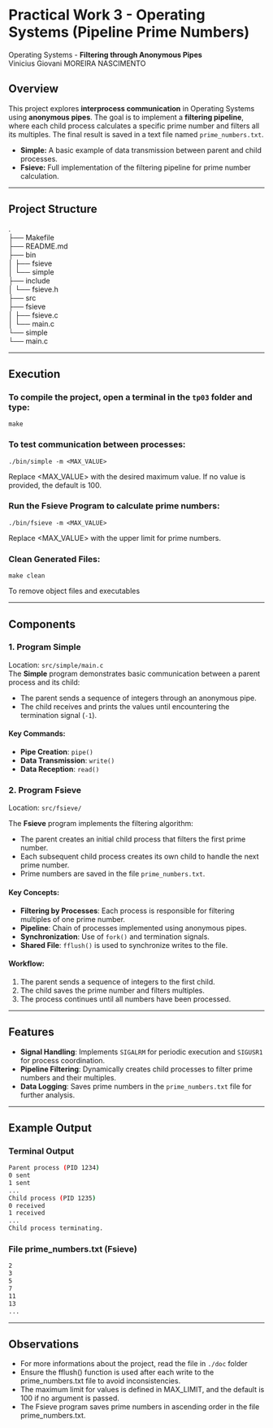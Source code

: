 # Practical Work 3 - Operating Systems (Pipeline Prime Numbers)

Operating Systems - **Filtering through Anonymous Pipes**  <br>
Vinicius Giovani MOREIRA NASCIMENTO  

## Overview
This project explores **interprocess communication** in Operating Systems using **anonymous pipes**. The goal is to implement a **filtering pipeline**, where each child process calculates a specific prime number and filters all its multiples. The final result is saved in a text file named `prime_numbers.txt`.
- **Simple:** A basic example of data transmission between parent and child processes.
- **Fsieve:** Full implementation of the filtering pipeline for prime number calculation.

---

## Project Structure
. <br>
├── Makefile <br>
├── README.md <br>
├── bin <br>
│   ├── fsieve <br>
│   └── simple <br>
├── include <br>
│   └── fsieve.h <br>
├── src <br>
    ├── fsieve <br>
    │   ├── fsieve.c <br>
    │   └── main.c <br>
    └── simple <br>
        └── main.c <br>

---

## Execution 

### To compile the project, open a terminal in the `tp03` folder and type:  
    make  

### To test communication between processes:
    ./bin/simple -m <MAX_VALUE>
    
Replace <MAX_VALUE> with the desired maximum value. If no value is provided, the default is 100.

### Run the Fsieve Program to calculate prime numbers:
    ./bin/fsieve -m <MAX_VALUE>
    
Replace <MAX_VALUE> with the upper limit for prime numbers.

### Clean Generated Files:
    make clean
    
To remove object files and executables

---

## Components

### 1. Program **Simple**
Location: `src/simple/main.c`  
The **Simple** program demonstrates basic communication between a parent process and its child:
- The parent sends a sequence of integers through an anonymous pipe.
- The child receives and prints the values until encountering the termination signal (`-1`).

#### Key Commands:
- **Pipe Creation**: `pipe()`
- **Data Transmission**: `write()`
- **Data Reception**: `read()`

### 2. Program **Fsieve**
Location: `src/fsieve/`

The **Fsieve** program implements the filtering algorithm:
- The parent creates an initial child process that filters the first prime number.
- Each subsequent child process creates its own child to handle the next prime number.
- Prime numbers are saved in the file `prime_numbers.txt`.

#### Key Concepts:
- **Filtering by Processes**: Each process is responsible for filtering multiples of one prime number.
- **Pipeline**: Chain of processes implemented using anonymous pipes.
- **Synchronization**: Use of `fork()` and termination signals.
- **Shared File**: `fflush()` is used to synchronize writes to the file.

#### Workflow:
1. The parent sends a sequence of integers to the first child.
2. The child saves the prime number and filters multiples.
3. The process continues until all numbers have been processed.

---

## Features
- **Signal Handling**: Implements `SIGALRM` for periodic execution and `SIGUSR1` for process coordination.
- **Pipeline Filtering**: Dynamically creates child processes to filter prime numbers and their multiples.
- **Data Logging**: Saves prime numbers in the `prime_numbers.txt` file for further analysis.

---

## Example Output

### Terminal Output
```bash
Parent process (PID 1234)
0 sent
1 sent
...
Child process (PID 1235)
0 received
1 received
...
Child process terminating.
```

### File prime_numbers.txt (Fsieve)
```bash
2
3
5
7
11
13
... 
```

---

## Observations
- For more informations about the project, read the file in `./doc` folder
- Ensure the fflush() function is used after each write to the prime_numbers.txt file to avoid inconsistencies.
- The maximum limit for values is defined in MAX_LIMIT, and the default is 100 if no argument is passed.
- The Fsieve program saves prime numbers in ascending order in the file prime_numbers.txt.